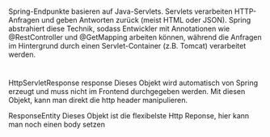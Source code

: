 #
Spring-Endpunkte basieren auf Java-Servlets.
Servlets verarbeiten HTTP-Anfragen und geben Antworten zurück (meist HTML oder JSON).
Spring abstrahiert diese Technik, sodass Entwickler mit Annotationen wie
@RestController und @GetMapping arbeiten können,
während die Anfragen im Hintergrund durch einen Servlet-Container (z.B. Tomcat) verarbeitet werden.

#
HttpServletResponse response
Dieses Objekt wird automatisch von Spring erzeugt und muss nicht im Frontend durchgegeben werden. Mit diesen Objekt, kann man direkt die http header manipulieren.

ResponseEntity<T>
Dieses Objekt ist die flexibelste Http Reponse, hier kann man noch einen body setzen
